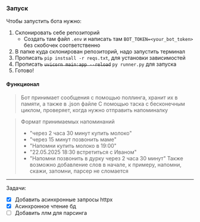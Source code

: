 ### Запуск
Чтобы запустить бота нужно:
1. Склонировать себе репозиторий
    - Создать там файл ```.env``` и написать там ```BOT_TOKEN=<your_bot_token>``` без скобочек соответственно
2. В папке куда склонирован репозиторий, надо запустить терминал 
3. Прописать ```pip instsall -r reqs.txt```, для установки зависимостей
4. Прописать ~~```uvicorn main:app --reload```~~ ```py runner.py``` для запуска
5. Готово!

#### Функционал
> Бот принимает сообщения с помощью поллинга, хранит их в памяти, а также в .json файле
> С помощью таска с бесконечным циклом, проверяет, когда нужно отправить напоминалку

> Формат принимаемых напоминаний
> - "через 2 часа 30 минут купить молоко"
> - "через 15 минут позвонить маме"
> - "Напомни купить молоко в 19:00" 
> - "22.05.2025 18:30 встретиться с Иваном"
> - "Напомни позвонить в дурку через 2 часа 30 минут"
> Также возможно добавление слов в начале, к примеру, напомни, скажи, запомни, парсер не сломается

---

Задачи:
- [x] Добавить асинхронные запросы httpx
- [x] Асинхронное чтение бд
- [ ] Добавить ллм для парсинга